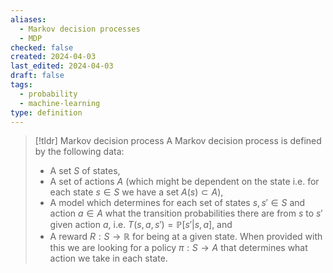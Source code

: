 ```yaml
---
aliases:
  - Markov decision processes
  - MDP
checked: false
created: 2024-04-03
last_edited: 2024-04-03
draft: false
tags:
  - probability
  - machine-learning
type: definition
---
```

>[!tldr] Markov decision process
>A Markov decision process is defined by the following data:
>- A set $S$ of states,
>- A set of actions $A$ (which might be dependent on the state i.e. for each state $s \in S$ we have a set $A(s) \subset A$),
>- A model which determines for each set of states $s,s' \in S$ and action $a \in A$ what the transition probabilities there are from $s$ to $s'$ given action $a$, i.e. $T(s, a, s') = \mathbb{P}[s' \vert s, a]$, and
>- A reward $R: S \rightarrow \mathbb{R}$ for being at a given state.
>When provided with this we are looking for a policy $\pi: S \rightarrow A$ that determines what action we take in each state.
